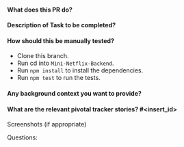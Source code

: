 #### What does this PR do?

#### Description of Task to be completed?

#### How should this be manually tested?
- Clone this branch.
- Run cd into `Mini-Netflix-Backend`.
- Run `npm install` to install the dependencies.
- Run `npm test` to run the tests.

#### Any background context you want to provide?

#### What are the relevant pivotal tracker stories? #<insert_id>

Screenshots (if appropriate)

Questions: